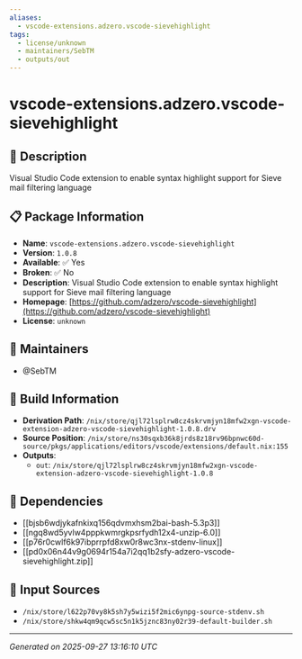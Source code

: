 ```yaml
---
aliases:
  - vscode-extensions.adzero.vscode-sievehighlight
tags:
  - license/unknown
  - maintainers/SebTM
  - outputs/out
---
```


# vscode-extensions.adzero.vscode-sievehighlight

## 📝 Description

Visual Studio Code extension to enable syntax highlight support for Sieve mail filtering language

## 📋 Package Information

- **Name**: `vscode-extensions.adzero.vscode-sievehighlight`
- **Version**: `1.0.8`
- **Available**: ✅ Yes
- **Broken**: ✅ No
- **Description**: Visual Studio Code extension to enable syntax highlight support for Sieve mail filtering language
- **Homepage**: [https://github.com/adzero/vscode-sievehighlight](https://github.com/adzero/vscode-sievehighlight)
- **License**: `unknown`
## 👥 Maintainers

- @SebTM


## 🔧 Build Information

- **Derivation Path**: `/nix/store/qjl72lsplrw8cz4skrvmjyn18mfw2xgn-vscode-extension-adzero-vscode-sievehighlight-1.0.8.drv`
- **Source Position**: `/nix/store/ns30sqxb36k8jrds8z18rv96bpnwc60d-source/pkgs/applications/editors/vscode/extensions/default.nix:155`
- **Outputs**:
  - `out`:  `/nix/store/qjl72lsplrw8cz4skrvmjyn18mfw2xgn-vscode-extension-adzero-vscode-sievehighlight-1.0.8`

## 🔗 Dependencies

- [[bjsb6wdjykafnkixq156qdvmxhsm2bai-bash-5.3p3]]
- [[ngq8wd5yvlw4pppkwmrgkpsrfydh12x4-unzip-6.0]]
- [[p76r0cwlf6k97ibprrpfd8xw0r8wc3nx-stdenv-linux]]
- [[pd0x06n44v9g0694r154a7i2qq1b2sfy-adzero-vscode-sievehighlight.zip]]

## 📁 Input Sources

- `/nix/store/l622p70vy8k5sh7y5wizi5f2mic6ynpg-source-stdenv.sh`
- `/nix/store/shkw4qm9qcw5sc5n1k5jznc83ny02r39-default-builder.sh`

---
*Generated on 2025-09-27 13:16:10 UTC*
